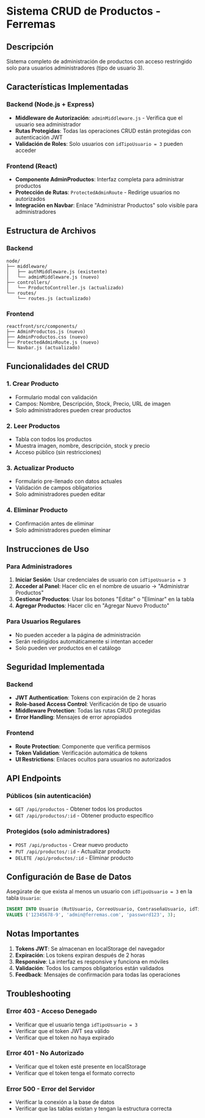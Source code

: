 # Sistema CRUD de Productos - Ferremas

## Descripción
Sistema completo de administración de productos con acceso restringido solo para usuarios administradores (tipo de usuario 3).

## Características Implementadas

### Backend (Node.js + Express)
- **Middleware de Autorización**: `adminMiddleware.js` - Verifica que el usuario sea administrador
- **Rutas Protegidas**: Todas las operaciones CRUD están protegidas con autenticación JWT
- **Validación de Roles**: Solo usuarios con `idTipoUsuario = 3` pueden acceder

### Frontend (React)
- **Componente AdminProductos**: Interfaz completa para administrar productos
- **Protección de Rutas**: `ProtectedAdminRoute` - Redirige usuarios no autorizados
- **Integración en Navbar**: Enlace "Administrar Productos" solo visible para administradores

## Estructura de Archivos

### Backend
```
node/
├── middleware/
│   ├── authMiddleware.js (existente)
│   └── adminMiddleware.js (nuevo)
├── controllers/
│   └── ProductoController.js (actualizado)
└── routes/
    └── routes.js (actualizado)
```

### Frontend
```
reactfront/src/components/
├── AdminProductos.js (nuevo)
├── AdminProductos.css (nuevo)
├── ProtectedAdminRoute.js (nuevo)
└── Navbar.js (actualizado)
```

## Funcionalidades del CRUD

### 1. Crear Producto
- Formulario modal con validación
- Campos: Nombre, Descripción, Stock, Precio, URL de imagen
- Solo administradores pueden crear productos

### 2. Leer Productos
- Tabla con todos los productos
- Muestra imagen, nombre, descripción, stock y precio
- Acceso público (sin restricciones)

### 3. Actualizar Producto
- Formulario pre-llenado con datos actuales
- Validación de campos obligatorios
- Solo administradores pueden editar

### 4. Eliminar Producto
- Confirmación antes de eliminar
- Solo administradores pueden eliminar

## Instrucciones de Uso

### Para Administradores
1. **Iniciar Sesión**: Usar credenciales de usuario con `idTipoUsuario = 3`
2. **Acceder al Panel**: Hacer clic en el nombre de usuario → "Administrar Productos"
3. **Gestionar Productos**: Usar los botones "Editar" o "Eliminar" en la tabla
4. **Agregar Productos**: Hacer clic en "Agregar Nuevo Producto"

### Para Usuarios Regulares
- No pueden acceder a la página de administración
- Serán redirigidos automáticamente si intentan acceder
- Solo pueden ver productos en el catálogo

## Seguridad Implementada

### Backend
- **JWT Authentication**: Tokens con expiración de 2 horas
- **Role-based Access Control**: Verificación de tipo de usuario
- **Middleware Protection**: Todas las rutas CRUD protegidas
- **Error Handling**: Mensajes de error apropiados

### Frontend
- **Route Protection**: Componente que verifica permisos
- **Token Validation**: Verificación automática de tokens
- **UI Restrictions**: Enlaces ocultos para usuarios no autorizados

## API Endpoints

### Públicos (sin autenticación)
- `GET /api/productos` - Obtener todos los productos
- `GET /api/productos/:id` - Obtener producto específico

### Protegidos (solo administradores)
- `POST /api/productos` - Crear nuevo producto
- `PUT /api/productos/:id` - Actualizar producto
- `DELETE /api/productos/:id` - Eliminar producto

## Configuración de Base de Datos

Asegúrate de que exista al menos un usuario con `idTipoUsuario = 3` en la tabla `Usuario`:

```sql
INSERT INTO Usuario (RutUsuario, CorreoUsuario, ContraseñaUsuario, idTipoUsuario) 
VALUES ('12345678-9', 'admin@ferremas.com', 'password123', 3);
```

## Notas Importantes

1. **Tokens JWT**: Se almacenan en localStorage del navegador
2. **Expiración**: Los tokens expiran después de 2 horas
3. **Responsive**: La interfaz es responsive y funciona en móviles
4. **Validación**: Todos los campos obligatorios están validados
5. **Feedback**: Mensajes de confirmación para todas las operaciones

## Troubleshooting

### Error 403 - Acceso Denegado
- Verificar que el usuario tenga `idTipoUsuario = 3`
- Verificar que el token JWT sea válido
- Verificar que el token no haya expirado

### Error 401 - No Autorizado
- Verificar que el token esté presente en localStorage
- Verificar que el token tenga el formato correcto

### Error 500 - Error del Servidor
- Verificar la conexión a la base de datos
- Verificar que las tablas existan y tengan la estructura correcta 